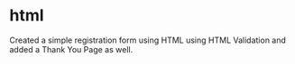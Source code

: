 # html
Created a simple registration form using HTML using HTML Validation and added a Thank You Page as well.
